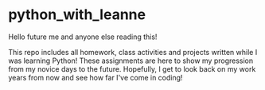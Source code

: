 # python_with_leanne
Hello future me and anyone else reading this!

This repo includes all homework, class activities and projects written while I was learning Python! These assignments are here to show my progression from my novice days to the future. Hopefully, I get to look back on my work years from now and see how far I've come in coding! 

